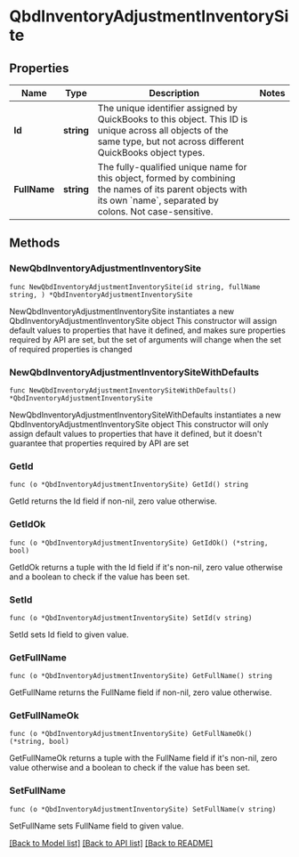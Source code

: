 # QbdInventoryAdjustmentInventorySite

## Properties

Name | Type | Description | Notes
------------ | ------------- | ------------- | -------------
**Id** | **string** | The unique identifier assigned by QuickBooks to this object. This ID is unique across all objects of the same type, but not across different QuickBooks object types. | 
**FullName** | **string** | The fully-qualified unique name for this object, formed by combining the names of its parent objects with its own &#x60;name&#x60;, separated by colons. Not case-sensitive. | 

## Methods

### NewQbdInventoryAdjustmentInventorySite

`func NewQbdInventoryAdjustmentInventorySite(id string, fullName string, ) *QbdInventoryAdjustmentInventorySite`

NewQbdInventoryAdjustmentInventorySite instantiates a new QbdInventoryAdjustmentInventorySite object
This constructor will assign default values to properties that have it defined,
and makes sure properties required by API are set, but the set of arguments
will change when the set of required properties is changed

### NewQbdInventoryAdjustmentInventorySiteWithDefaults

`func NewQbdInventoryAdjustmentInventorySiteWithDefaults() *QbdInventoryAdjustmentInventorySite`

NewQbdInventoryAdjustmentInventorySiteWithDefaults instantiates a new QbdInventoryAdjustmentInventorySite object
This constructor will only assign default values to properties that have it defined,
but it doesn't guarantee that properties required by API are set

### GetId

`func (o *QbdInventoryAdjustmentInventorySite) GetId() string`

GetId returns the Id field if non-nil, zero value otherwise.

### GetIdOk

`func (o *QbdInventoryAdjustmentInventorySite) GetIdOk() (*string, bool)`

GetIdOk returns a tuple with the Id field if it's non-nil, zero value otherwise
and a boolean to check if the value has been set.

### SetId

`func (o *QbdInventoryAdjustmentInventorySite) SetId(v string)`

SetId sets Id field to given value.


### GetFullName

`func (o *QbdInventoryAdjustmentInventorySite) GetFullName() string`

GetFullName returns the FullName field if non-nil, zero value otherwise.

### GetFullNameOk

`func (o *QbdInventoryAdjustmentInventorySite) GetFullNameOk() (*string, bool)`

GetFullNameOk returns a tuple with the FullName field if it's non-nil, zero value otherwise
and a boolean to check if the value has been set.

### SetFullName

`func (o *QbdInventoryAdjustmentInventorySite) SetFullName(v string)`

SetFullName sets FullName field to given value.



[[Back to Model list]](../README.md#documentation-for-models) [[Back to API list]](../README.md#documentation-for-api-endpoints) [[Back to README]](../README.md)



